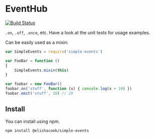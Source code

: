 # EventHub

[![Build Status][1]][2]

`.on`, `.off`, `.once`, etc. Have a look at the unit tests for usage examples.

Can be easily used as a mixin:

```js
var SimpleEvents = require('simple-events')

var FooBar = function ()
{
    SimpleEvents.mixin(this)
}

var foobar = new FooBar()
foobar.on('stuff', function (x) { console.log(x + 10) })
foobar.emit('stuff', 10) // 20
```

## Install

You can install using npm.

```
npm install @elishacook/simple-events
```

[1]: https://secure.travis-ci.org/elishacook/simple-events.svg
[2]: https://travis-ci.org/elishacook/simple-events